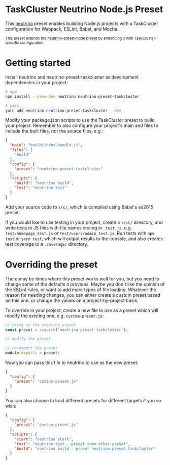 # TaskCluster Neutrino Node.js Preset

This [neutrino](https://github.com/mozilla-neutrino/neutrino) preset enables building Node.js
projects with a TaskCluster configuration for Webpack, ESLint, Babel, and Mocha.

<sup>This preset extends the [neutrino-preset-node preset](https://github.com/mozilla-neutrino/neutrino-preset-node) by enhancing it with TaskCluster-specific configuration.</sup>

# Getting started

Install neutrino and neutrino-preset-taskcluster as development dependencies in your project:

```sh
# npm
npm install --save-dev neutrino neutrino-preset-taskcluster

# yarn
yarn add neutrino neutrino-preset-taskcluster --dev
```

Modify your package.json scripts to use the TaskCluster preset to build your project. Remember to also
configure your project's main and files to include the built files, not the source files, e.g.:

```json
{
  "main": "build/index.bundle.js",
  "files": [
    "build"
  ],
  "config": {
    "preset": "neutrino-preset-taskcluster"
  },
  "scripts": {
    "build": "neutrino build",
    "test": "neutrino test"
  }
}
```

Add your source code to `src/`, which is compiled using Babel's es2015 preset.

If you would like to use testing in your project, create a `test/` directory, and write tests in
JS files with file names ending in `_test.js`, e.g. `test/homepage_test.js` or
`test/users/admin_test.js`. Run tests with `npm test` or `yarn test`, which will output results to the console, and
also creates test coverage to a `.coverage/` directory.

# Overriding the preset

There may be times where this preset works well for you, but you need to change some of the defaults
it provides. Maybe you don't like the opinion of the ESLint rules, or want to add more types of file
loading. Whatever the reason for needing changes, you can either create a custom preset based on
this one, or change the values on a project-by-project basis.

To override in your project, create a new file to use as a preset which will modify the existing
one, e.g. `custom-preset.js`:

```js
// bring in the existing preset
const preset = require('neutrino-preset-taskcluster');

// modify the preset

// re-export the preset
module.exports = preset;
```

Now you can pass this file to neutrino to use as the new preset:

```json
{
  "config": {
    "preset": "custom-preset.js"
  }
}
```

You can also choose to load different presets for different targets if you so wish:

```json
{
  "config": {
    "preset": "custom-preset.js"
  },
  "scripts": {
    "start": "neutrino start",
    "test": "neutrino test --preset some-other-preset",
    "build": "neutrino build --preset neutrino-preset-taskcluster"
  }
}
```
